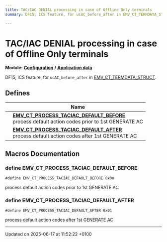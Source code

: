 ```yaml
---
title: TAC/IAC DENIAL processing in case of Offline Only terminals
summary: DF15, ICS feature, for ucAC_before_after in EMV_CT_TERMDATA_STRUCT. 

---
```


# TAC/IAC DENIAL processing in case of Offline Only terminals

**Module:** **[Configuration](group___a_d_k___c_o_n_f_i_g_u_r_a_t_i_o_n.md)** **/** **[Application data](group___d_e_f___c_o_n_f___a_p_p_l_i.md)**

DF15, ICS feature, for `ucAC_before_after` in [EMV_CT_TERMDATA_STRUCT](struct_e_m_v___c_t___t_e_r_m_d_a_t_a___s_t_r_u_c_t.md). 

## Defines

|                | Name           |
| -------------- | -------------- |
|  | **[EMV_CT_PROCESS_TACIAC_DEFAULT_BEFORE](group___t_a_c___i_a_c___d_e_n_i_a_l.md#define-emv-ct-process-taciac-default-before)** <br>process default action codes prior to 1st GENERATE AC  |
|  | **[EMV_CT_PROCESS_TACIAC_DEFAULT_AFTER](group___t_a_c___i_a_c___d_e_n_i_a_l.md#define-emv-ct-process-taciac-default-after)** <br>process default action codes after 1st GENERATE AC  |




## Macros Documentation

### define EMV_CT_PROCESS_TACIAC_DEFAULT_BEFORE

```
#define EMV_CT_PROCESS_TACIAC_DEFAULT_BEFORE 0x00
```

process default action codes prior to 1st GENERATE AC 

### define EMV_CT_PROCESS_TACIAC_DEFAULT_AFTER

```
#define EMV_CT_PROCESS_TACIAC_DEFAULT_AFTER 0x01
```

process default action codes after 1st GENERATE AC 



-------------------------------

Updated on 2025-06-17 at 11:52:22 +0100